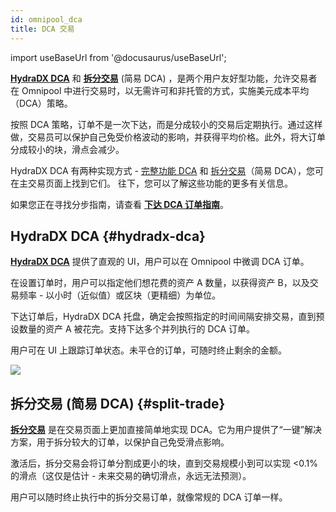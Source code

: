 ```yaml
---
id: omnipool_dca
title: DCA 交易
---
```


import useBaseUrl from '@docusaurus/useBaseUrl';

**[HydraDX DCA](https://app.hydradx.io/dca)** 和 **[拆分交易](https://app.hydradx.io/trade)** (简易 DCA) ，是两个用户友好型功能，允许交易者在 Omnipool 中进行交易时，以无需许可和非托管的方式，实施美元成本平均（DCA）策略。

按照 DCA 策略，订单不是一次下达，而是分成较小的交易后定期执行。通过这样做，交易员可以保护自己免受价格波动的影响，并获得平均价格。此外，将大订单分成较小的块，滑点会减少。

HydraDX DCA 有两种实现方式 - [完整功能 DCA](#hydradx-dca) 和 [拆分交易](#split-trade)（简易 DCA），您可在主交易页面上找到它们。 往下，您可以了解这些功能的更多有关信息。

如果您正在寻找分步指南，请查看 **[下达 DCA 订单指南](/howto_dca)**。

## HydraDX DCA {#hydradx-dca}

**[HydraDX DCA](https://app.hydradx.io/dca)** 提供了直观的 UI，用户可以在 Omnipool 中微调 DCA 订单。

在设置订单时，用户可以指定他们想花费的资产 A 数量，以获得资产 B，以及交易频率 - 以小时（近似值）或区块（更精细）为单位。

下达订单后，HydraDX DCA 托盘，确定会按照指定的时间间隔安排交易，直到预设数量的资产 A 被花完。支持下达多个并列执行的 DCA 订单。

用户可在 UI 上跟踪订单状态。未平仓的订单，可随时终止剩余的金额。

<div style={{textAlign: 'center'}}>
  <img src={useBaseUrl('/omnipool_dca/dca.jpg')} />
</div>  


## 拆分交易 (简易 DCA) {#split-trade}

**[拆分交易](https://app.hydradx.io/trade)** 是在交易页面上更加直接简单地实现 DCA。它为用户提供了“一键”解决方案，用于拆分较大的订单，以保护自己免受滑点影响。

激活后，拆分交易会将订单分割成更小的块，直到交易规模小到可以实现 <0.1% 的滑点（这仅是估计 - 未来交易的确切滑点，永远无法预测）。

用户可以随时终止执行中的拆分交易订单，就像常规的 DCA 订单一样。
